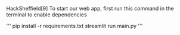 HackSheffield[9]
To start our web app, first run this command in the terminal to enable dependencies

''' pip install -r requirements.txt streamlit run main.py '''
